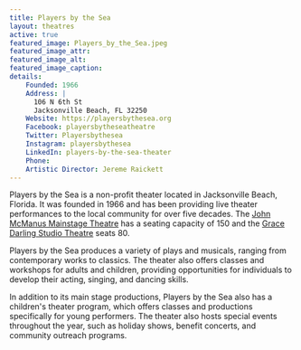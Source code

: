 ```yaml
---
title: Players by the Sea
layout: theatres
active: true
featured_image: Players_by_the_Sea.jpeg
featured_image_attr:
featured_image_alt:
featured_image_caption:
details:
    Founded: 1966
    Address: |
      106 N 6th St
      Jacksonville Beach, FL 32250
    Website: https://playersbythesea.org
    Facebook: playersbytheseatheatre
    Twitter: Playersbythesea
    Instagram: playersbythesea
    LinkedIn: players-by-the-sea-theater
    Phone: 	
    Artistic Director: Jereme Raickett
---
```

Players by the Sea is a non-profit theater located in Jacksonville Beach, Florida. It was founded in 1966 and has been providing live theater performances to the local community for over five decades. The [John McManus Mainstage Theatre](/venues/john-mcmanus-mainstage-theatre) has a seating capacity of 150 and the [Grace Darling Studio Theatre](/venues/grace-darling-studio-theatre) seats 80. 

Players by the Sea produces a variety of plays and musicals, ranging from contemporary works to classics. The theater also offers classes and workshops for adults and children, providing opportunities for individuals to develop their acting, singing, and dancing skills.

In addition to its main stage productions, Players by the Sea also has a children's theater program, which offers classes and productions specifically for young performers. The theater also hosts special events throughout the year, such as holiday shows, benefit concerts, and community outreach programs.